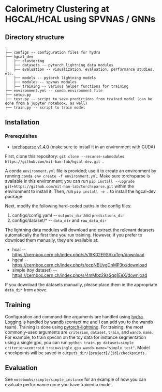 # Calorimetry Clustering at HGCAL/HCAL using SPVNAS / GNNs

## Directory structure
    .
    ├── configs -- configuration files for hydra
    ├── hgcal_dev
    │   ├── clustering
    │   ├── datasets -- pytorch lightning data modules
    │   ├── evaluation -- visualization, evaluation, performance studies, etc.
    │   ├── models -- pytorch lightning models
    │   ├── modules -- spvnas modules
    │   ├── training -- various helper functions for training
    ├── environment.yml -- conda environment file
    ├── setup.py
    ├── test.py -- script to save predictions from trained model (can be done from a jupyter notebook, as well)
    ├── train.py -- script to train model

## Installation
### Prerequisites
* [torchsparse v1.4.0](https://github.com/mit-han-lab/torchsparse) (make sure to install it in an environment with CUDA)

First, clone this repository: `git clone --recurse-submodules https://github.com/mit-han-lab/hgcal-dev.git `.

A conda `environment.yml` file is provided; use it to create an environment by running `conda env create -f environment.yml`. Make sure torchsparse is available in this environment; you can run `pip install --upgrade git+https://github.com/mit-han-lab/torchsparse.git` within the environment to install it. Then, run `pip install -e .` to install the hgcal-dev package. 

Next, modify the following hard-coded paths in the config files:
1. configs/config.yaml -- `outputs_dir` and `predictions_dir`
2. configs/dataset/* -- `data_dir` and `raw_data_dir`

The lightning data modules will download and extract the relevant datasets automatically the first time you run training. However, if you prefer to download them manually, they are available at:
* hcal -- https://cernbox.cern.ch/index.php/s/s19K02E9SAkxTeg/download
* hgcal -- https://cernbox.cern.ch/index.php/s/ocpNBUygDnMP3tx/download
* simple (toy dataset) -- https://cernbox.cern.ch/index.php/s/4mMbz29aSqg1EeX/download

If you download the datasets manually, please place them in the appropriate `data_dir` from above.

## Training
Configuration and command-line arguments are handled using [hydra](https://hydra.cc/docs/intro/). Logging is handled by [wandb](https://www.wandb.com/) (contact me and I can add you to the wandb team). Training is done using [pytorch-lightning](https://pytorch-lightning.readthedocs.io/en/latest/). For training, the most commonly-used arguments are `criterion`, `dataset`, `train`, and `wandb.name`. For example, to train spvcnn on the toy data for instance segmentation using a single gpu, you can run `python train.py dataset=simple criterion=centroid train=single_gpu wandb.name="simple_test"`. Model checkpoints will be saved in `outputs_dir/{project}/{id}/checkpoints`.

## Evaluation
See `notebooks/simple/simple_instance` for an example of how you can evaluate performance once you have trained a model.
